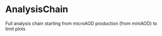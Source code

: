 # AnalysisChain
Full analysis chain starting from microAOD production (from miniAOD) to limit plots
